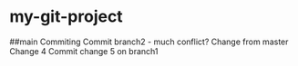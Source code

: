 # my-git-project

##main
Commiting
Commit branch2 - much conflict?
Change from master
Change 4
Commit change 5 on branch1